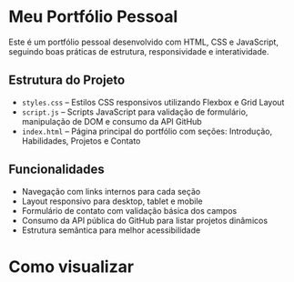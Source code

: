# Meu Portfólio Pessoal

Este é um portfólio pessoal desenvolvido com HTML, CSS e JavaScript, seguindo boas práticas de estrutura, responsividade e interatividade.

## Estrutura do Projeto


- `styles.css` – Estilos CSS responsivos utilizando Flexbox e Grid Layout
- `script.js` – Scripts JavaScript para validação de formulário, manipulação de DOM e consumo da API GitHub
- `index.html` – Página principal do portfólio com seções: Introdução, Habilidades, Projetos e Contato

## Funcionalidades

- Navegação com links internos para cada seção
- Layout responsivo para desktop, tablet e mobile
- Formulário de contato com validação básica dos campos
- Consumo da API pública do GitHub para listar projetos dinâmicos
- Estrutura semântica para melhor acessibilidade
# Como visualizar
